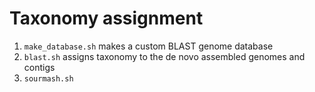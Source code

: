 # Taxonomy assignment

1. `make_database.sh` makes a custom BLAST genome database
2. `blast.sh` assigns taxonomy to the de novo assembled genomes and contigs
3. `sourmash.sh`
